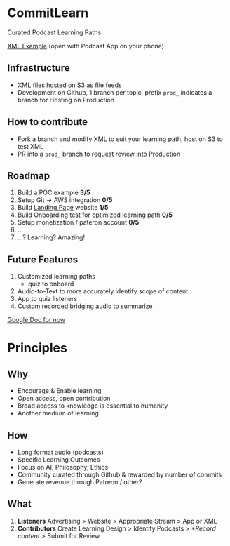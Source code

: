 # CommitLearn
Curated Podcast Learning Paths

[XML Example](https://s3.amazonaws.com/aws-website-matt-fe1iw/ai-podcasts-img.xml) (open with Podcast App on your phone)

## Infrastructure
* XML files hosted on S3 as file feeds
* Development on Github, 1 branch per topic, prefix `prod_` indicates a branch for Hosting on Production

## How to contribute
* Fork a branch and modify XML to suit your learning path, host on S3 to test XML
* PR into a `prod_` branch to request review into Production

## Roadmap
1. Build a POC example **3/5**
1. Setup Git -> AWS integration **0/5**
1. Build [Landing Page](https://s3.amazonaws.com/aws-website-matt-fe1iw/index.html) website **1/5**
1. Build Onboarding [test](https://www.typeform.com/help/create-a-quiz/) for optimized learning path **0/5**
1. Setup monetization / pateron account **0/5**
1. ...
1. ...? Learning? Amazing!

## Future Features
1. Customized learning paths
   * quiz to onboard
1. Audio-to-Text to more accurately identify scope of content
1. App to quiz listeners
1. Custom recorded bridging audio to summarize




[Google Doc for now](https://docs.google.com/spreadsheets/d/1KaFdfvQieXUIvZQYRpBuDB2mJC7Ol5nqYB-CgscENa4/edit#gid=0)


# Principles 
## Why
* Encourage & Enable learning
* Open access, open contribution
* Broad access to knowledge is essential to humanity
* Another medium of learning

## How
* Long format audio (podcasts)
* Specific Learning Outcomes
* Focus on AI, Philosophy, Ethics
* Community curated through Github & rewarded by number of commits
* Generate revenue through Patreon / other?

## What
1. **Listeners** Advertising > Website > Appropriate Stream > App or XML
1. **Contributors** Create Learning Design > Identify Podcasts > *\*Record content* > Submit for Review 
